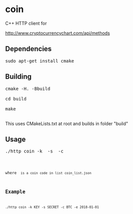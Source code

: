 # coin



C++ HTTP client for

http://www.cryptocurrencychart.com/api/methods



Dependencies
-----
<pre>
sudo apt-get install cmake
</pre>

Building
------------
<pre>
cmake -H. -Bbuild

cd build

make

</pre>

This uses CMakeLists.txt at root and builds in folder "build"

Usage
------------
<pre>
./http_coin -k <KEY> -s <SECRET> -c <CODE>
</pre>



where <CODE> is a coin code in list coin_list.json



## Example

<pre>
./http_coin -k KEY -s SECRET -c BTC -e 2018-01-01
</pre>


